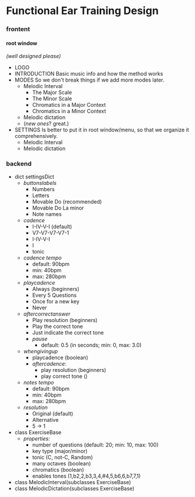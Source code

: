 # Functional Ear Training Design

### frontent

#### root window

*(well designed please)*

* LOGO
* INTRODUCTION
  Basic music info and how the method works
* MODES
  So we don't break things if we add more modes later.
  * Melodic Interval
    * The Major Scale
    * The Minor Scale
    * Chromatics in a Major Context
    * Chromatics in a Minor Context
  * Melodic dictation
  * (*new ones*? great.)
* SETTINGS
  Is better to put it in root window/menu, so that we organize it comprehensively.
  * Melodic Interval
  * Melodic dictation

### backend

* dict settingsDict
  * *buttonslabels*
    * Numbers
    * Letters
    * Movable Do (recommended)
    * Movable Do La minor
    * Note names
  * *cadence*
    * I-IV-V-I (default)
    * V7-V7-V7-V7-1
    * I-IV-V-I
    * I
    * tonic
  * *cadence tempo*
    * default: 90bpm
    * min: 40bpm
    * max: 280bpm
  * *playcadence*
    * Always (beginners)
    * Every 5 Questions
    * Once for a new key
    * Never
  * *aftercorrectanswer*
    * Play resolution (beginners)
    * Play the correct tone
    * Just indicate the correct tone
    * *pause*
      * default: 0.5 (in seconds; min: 0, max: 3.0)
  * *whengivingup*
    * playcadence  (boolean)
    * *aftercadence*:
      * play resolution (beginners)
      * play correct tone ()
  * *notes tempo*
    * default: 90bpm
    * min: 40bpm
    * max: 280bpm
  * *resolution*
    * Original (default)
    * Alternative
    * 5 -> 1  
* class ExerciseBase
  * *properties:*
    * number of questions (default: 20; min: 10, max: 100)
    * key type (major/minor)
    * tonic (C, not-C, Random)
    * many octaves (boolean)
    * chromatics (boolean)
    * enables tones (1,b2,2,b3,3,4,#4,5,b6,6,b7,7,1)
* class MelodicInterval(subclasses ExerciseBase)
* class MelodicDictation(subclasses ExerciseBase)
